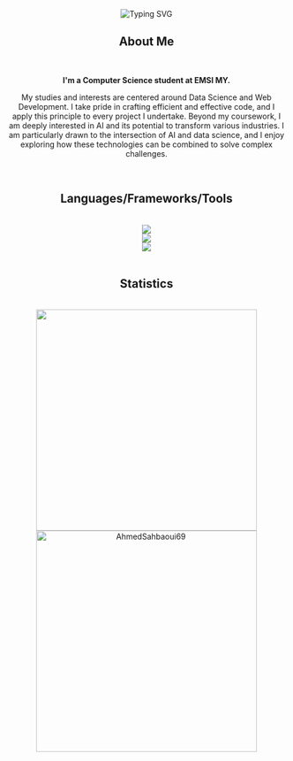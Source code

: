 <div align="center">
  <div align="center">
    <img src="https://readme-typing-svg.herokuapp.com?font=Honk&size=35&pause=1000&color=A52A2A&center=true&vCenter=true&random=false&width=700&height=70&lines=Hi+There!;I'm+Ahmed!" alt="Typing SVG" />
  </div>
  <h2>About Me</h2>
  <br/> 
  <p style="font-weight: bold;"> I'm a Computer Science student at EMSI MY.</p> <p> My studies and interests are centered around Data Science and Web Development. I take pride in crafting efficient and effective code, and I apply this principle to every project I undertake. Beyond my coursework, I am deeply interested in AI and its potential to transform various industries. I am particularly drawn to the intersection of AI and data science, and I enjoy exploring how these technologies can be combined to solve complex challenges. 
  </p>
  <br/>
</div>


<h2 align="center">Languages/Frameworks/Tools</h2>

<br/>
<div align="center">
    <img src="https://skillicons.dev/icons?i=cpp,python,django,flask,java,spring,react,javascript,typescript,html,css" /><br>
      <img src="https://skillicons.dev/icons?i=selenium,anaconda,vue,tailwind,bootstrap,sklearn,tensorflow,dart,flutter,androidstudio,idea"/><br>
    <img src="https://skillicons.dev/icons?i=vscode,flutter,dotnet,git,docker,bash,mysql,postgres,mongodb,nodejs,npm" /><br>
</div>

<br/>
<h2 align="center">Statistics</h2>
<br/>

<div align="center">
  <img width="400" src="https://github-readme-streak-stats.herokuapp.com/?user=AhmedSahbaoui69&theme=dark"/>
  <br>
  <img width="400" src="https://github-readme-stats.vercel.app/api/top-langs/?username=AhmedSahbaoui69&layout=compact&count_private=true&hide=HTML,CSS&theme=dark" alt="AhmedSahbaoui69" />
  <br></br>
</div>
